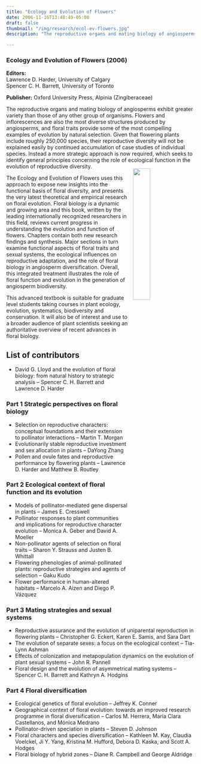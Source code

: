 ```yaml
---
title: "Ecology and Evolution of Flowers"
date: 2006-11-16T13:48:49-05:00
draft: false
thumbnail: "/img/research/ecol-ev-flowers.jpg"
description: "The reproductive organs and mating biology of angiosperms exhibit greater variety than those of any other group of organisms. Flowers and inflorescences are also the most diverse structures produced by angiosperms, and floral traits provide some of the most compelling examples of evolution by natural selection. Given that flowering plants include roughly 250,000 species, their reproductive diversity will not be explained easily by continued accumulation of case studies of individual species. Instead a more strategic approach is now required, which seeks to identify general principles concerning the role of ecological function in the evolution of reproductive diversity."

---
```



### Ecology and Evolution of Flowers (2006)

__Editors:__  
Lawrence D. Harder, University of Calgary  
Spencer C. H. Barrett, University of Toronto

__Publisher:__ Oxford University Press, Alpinia (Zingiberaceae)

The reproductive organs and mating biology of angiosperms exhibit greater variety than those of any other group of organisms. Flowers and inflorescences are also the most diverse structures produced by angiosperms, and floral traits provide some of the most compelling examples of evolution by natural selection. Given that flowering plants include roughly 250,000 species, their reproductive diversity will not be explained easily by continued accumulation of case studies of individual species. Instead a more strategic approach is now required, which seeks to identify general principles concerning the role of ecological function in the evolution of reproductive diversity.
<img src="/img/research/ecol-ev-flowers.jpg" align="right" style="margin: 10pt" width="30%">

The Ecology and Evolution of Flowers uses this approach to expose new insights into the functional basis of floral diversity, and presents the very latest theoretical and empirical research on floral evolution. Floral biology is a dynamic and growing area and this book, written by the leading internationally recognized researchers in this field, reviews current progress in understanding the evolution and function of flowers. Chapters contain both new research findings and synthesis. Major sections in turn examine functional aspects of floral traits and sexual systems, the ecological influences on reproductive adaptation, and the role of floral biology in angiosperm diversification. Overall, this integrated treatment illustrates the role of floral function and evolution in the generation of angiosperm biodiversity.

This advanced textbook is suitable for graduate level students taking courses in plant ecology, evolution, systematics, biodiversity and conservation. It will also be of interest and use to a broader audience of plant scientists seeking an authoritative overview of recent advances in floral biology.



## List of contributors

-    David G. Lloyd and the evolution of floral biology: from natural history to strategic analysis – Spencer C. H. Barrett and Lawrence D. Harder

### Part 1 Strategic perspectives on floral biology

-    Selection on reproductive characters: conceptual foundations and their extension to pollinator interactions – Martin T. Morgan
-    Evolutionarily stable reproductive investment and sex allocation in plants – DaYong Zhang
-    Pollen and ovule fates and reproductive performance by flowering plants – Lawrence D. Harder and Matthew B. Routley

### Part 2 Ecological context of floral function and its evolution

-    Models of pollinator-mediated gene dispersal in plants – James E. Cresswell
-    Pollinator responses to plant communities and implications for reproductive character evolution – Monica A. Geber and David A. Moeller
-    Non-pollinator agents of selection on floral traits – Sharon Y. Strauss and Justen B. Whittall
-    Flowering phenologies of animal-pollinated plants: reproductive strategies and agents of selection – Gaku Kudo
-    Flower performance in human-altered habitats – Marcelo A. Aizen and Diego P. Vázquez

### Part 3 Mating strategies and sexual systems

-    Reproductive assurance and the evolution of uniparental reproduction in flowering plants – Christopher G. Eckert, Karen E. Samis, and Sara Dart
-    The evolution of separate sexes: a focus on the ecological context – Tia-Lynn Ashman
-    Effects of colonization and metapopulation dynamics on the evolution of plant sexual systems – John R. Pannell
-    Floral design and the evolution of asymmetrical mating systems – Spencer C. H. Barrett and Kathryn A. Hodgins

### Part 4 Floral diversification

-    Ecological genetics of floral evolution – Jeffrey K. Conner
-    Geographical context of floral evolution: towards an improved research programme in floral diversification – Carlos M. Herrera, María Clara Castellanos, and Mónica Medrano
-    Pollinator-driven speciation in plants – Steven D. Johnson
-    Floral characters and species diversification – Kathleen M. Kay, Claudia Voelckel, Ji Y. Yang, Kristina M. Hufford, Debora D. Kaska, and Scott A. Hodges
-    Floral biology of hybrid zones – Diane R. Campbell and George Aldridge

